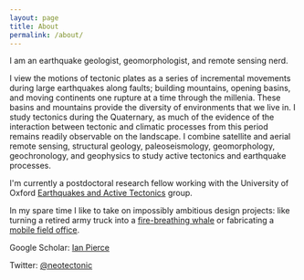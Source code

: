 ```yaml
---
layout: page
title: About
permalink: /about/
---
```


I am an earthquake geologist, geomorphologist, and remote sensing nerd. 

I view the motions of tectonic plates as a series of incremental movements during large earthquakes along faults; building mountains, opening basins, and moving continents one rupture at a time through the millenia. These basins and mountains provide the diversity of environments that we live in. I study tectonics during the Quaternary, as much of the evidence of the interaction between tectonic and climatic processes from this period remains readily observable on the landscape. I combine satellite and aerial remote sensing, structural geology, paleoseismology, geomorphology, geochronology, and geophysics to study active tectonics and earthquake processes. 

I'm currently a postdoctoral research fellow working with the University of Oxford [Earthquakes and Active Tectonics](https://www.earth.ox.ac.uk/research-groups/active-tectonics-and-earthquakes-research/) group.

In my spare time I like to take on impossibly ambitious design projects: like turning a retired army truck into a [fire-breathing whale](../photos/whale.jpg) or fabricating a [mobile field office](../photos/cyberroamer.jpg). 


Google Scholar: [Ian Pierce](https://scholar.google.com/citations?user=bJK4WiAAAAAJ&hl=en) 

Twitter: [@neotectonic](twitter.com/neotectonic)

